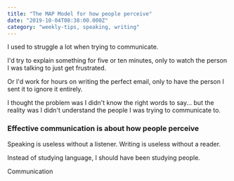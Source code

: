 ```yaml
---
title: "The MAP Model for how people perceive"
date: "2019-10-04T08:38:00.000Z"
category: "weekly-tips, speaking, writing"
---
```

I used to struggle a lot when trying to communicate.

I'd try to explain something for five or ten minutes, only to watch the person I was talking to just get frustrated.

Or I'd work for hours on writing the perfect email, only to have the person I sent it to ignore it entirely.

I thought the problem was I didn't know the right words to say... but the reality was I didn't understand the people I was trying to communicate to.

### Effective communication is about how people perceive

Speaking is useless without a listener. Writing is useless without a reader.

Instead of studying language, I should have been studying people.

Communication
